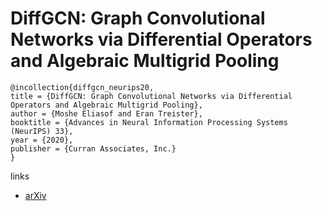 # DiffGCN: Graph Convolutional Networks via Differential Operators and Algebraic Multigrid Pooling

```
@incollection{diffgcn_neurips20,
title = {DiffGCN: Graph Convolutional Networks via Differential Operators and Algebraic Multigrid Pooling},
author = {Moshe Eliasof and Eran Treister},
booktitle = {Advances in Neural Information Processing Systems (NeurIPS) 33},
year = {2020},
publisher = {Curran Associates, Inc.}
}
```

links
- [arXiv](https://arxiv.org/abs/2006.04115)
